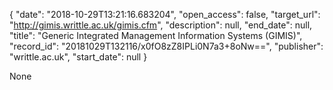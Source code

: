 {
  "date": "2018-10-29T13:21:16.683204", 
  "open_access": false, 
  "target_url": "http://gimis.writtle.ac.uk/gimis.cfm", 
  "description": null, 
  "end_date": null, 
  "title": "Generic Integrated Management Information Systems (GIMIS)", 
  "record_id": "20181029T132116/x0fO8zZ8IPLi0N7a3+8oNw==", 
  "publisher": "writtle.ac.uk", 
  "start_date": null
}

None